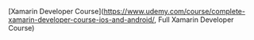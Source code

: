 [Xamarin Developer Course](https://www.udemy.com/course/complete-xamarin-developer-course-ios-and-android/, Full Xamarin Developer Course)
